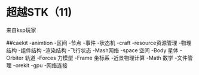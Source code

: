 # 超越STK（11)

来自ksp玩家

##caekit
-animtion
	-区间
	-节点
	-事件
	-状态机
-craft
	-resource资源管理
	-物理结构
	-组件结构
	-渲染结构
	-飞行状态
-Mash网络
-space 空间
	-Body 星体
	- Orbiter 轨道
	-Forces 力模型
	-Frame 坐标系
-近景物理计算
-Math 数学
-文件管理
-orekit
-gpu
-网络连接

